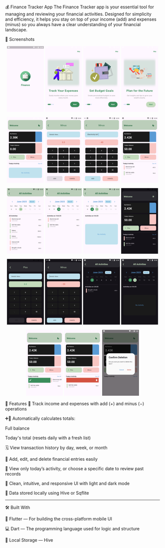 💰 Finance Tracker App
The Finance Tracker app is your essential tool for managing and reviewing your financial activities. Designed for simplicity and efficiency, it helps you stay on top of your income (add) and expenses (minus) so you always have a clear understanding of your financial landscape.

📱 Screenshots


<p align="center">
  <img src="finance%20screens/1.png" width="120" alt="Finance App Screenshot 1" />
  <img src="finance%20screens/2.png" width="120" alt="Finance App Screenshot 2" />
  <img src="finance%20screens/3.png" width="120" alt="Finance App Screenshot 3" />
  <img src="finance%20screens/4.png" width="120" alt="Finance App Screenshot 4" />
</p>
<p align="center">
  <img src="finance%20screens/5.png" width="120" alt="Finance App Screenshot 5" />
  <img src="finance%20screens/6.png" width="120" alt="Finance App Screenshot 6" />
  <img src="finance%20screens/7.png" width="120" alt="Finance App Screenshot 7" />
  <img src="finance%20screens/8.png" width="120" alt="Finance App Screenshot 8" />
</p>
<p align="center">
  <img src="finance%20screens/9.png" width="120" alt="Finance App Screenshot 9" />
  <img src="finance%20screens/10.png" width="120" alt="Finance App Screenshot 10" />
  <img src="finance%20screens/11.png" width="120" alt="Finance App Screenshot 11" />
  <img src="finance%20screens/12.png" width="120" alt="Finance App Screenshot 12" />
</p>
<p align="center">
  <img src="finance%20screens/13.png" width="120" alt="Finance App Screenshot 13" />
  <img src="finance%20screens/14.png" width="120" alt="Finance App Screenshot 14" />
  <img src="finance%20screens/15.png" width="120" alt="Finance App Screenshot 15" />
  <img src="finance%20screens/16.png" width="120" alt="Finance App Screenshot 16" />
</p>
<p align="center">
  <img src="finance%20screens/17.png" width="120" alt="Finance App Screenshot 17" />
  <img src="finance%20screens/18.png" width="120" alt="Finance App Screenshot 18" />
  <img src="finance%20screens/19.png" width="120" alt="Finance App Screenshot 19" />
</p>



🌟 Features
💸 Track income and expenses with add (+) and minus (−) operations

➕🔢 Automatically calculates totals:

Full balance

Today's total (resets daily with a fresh list)

🗓️ View transaction history by day, week, or month

📝 Add, edit, and delete financial entries easily

📅 View only today’s activity, or choose a specific date to review past records

🎨 Clean, intuitive, and responsive UI with light and dark mode

💾 Data stored locally using Hive or Sqflite

____________________________
🛠️ Built With

🧩 Flutter — For building the cross-platform mobile UI

💻 Dart — The programming language used for logic and structure

💾 Local Storage — Hive
